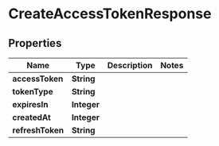 
# CreateAccessTokenResponse

## Properties
Name | Type | Description | Notes
------------ | ------------- | ------------- | -------------
**accessToken** | **String** |  | 
**tokenType** | **String** |  | 
**expiresIn** | **Integer** |  | 
**createdAt** | **Integer** |  | 
**refreshToken** | **String** |  | 



